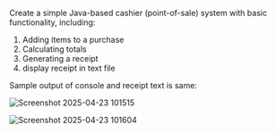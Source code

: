 Create a simple Java-based cashier (point-of-sale) system with basic functionality, including:

1. Adding items to a purchase
2. Calculating totals
3. Generating a receipt
4. display receipt in text file



Sample output of console and receipt text is same:

![Screenshot 2025-04-23 101515](https://github.com/user-attachments/assets/e6be3d14-dd3a-492f-9825-fe66d2f7d6b1)

![Screenshot 2025-04-23 101604](https://github.com/user-attachments/assets/1b8fddac-3843-4d3a-bd28-86a35766082c)
